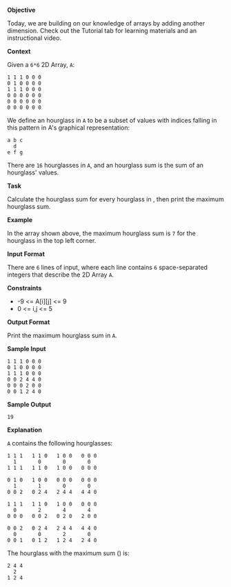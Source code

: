 ﻿**Objective**

Today, we are building on our knowledge of arrays by adding another dimension. Check out the Tutorial tab for learning materials and an instructional video.

**Context**

Given a `6*6` 2D Array, `A`:

```
1 1 1 0 0 0
0 1 0 0 0 0
1 1 1 0 0 0
0 0 0 0 0 0
0 0 0 0 0 0
0 0 0 0 0 0
```

We define an hourglass in `A` to be a subset of values with indices falling in this pattern in A's graphical representation:

```
a b c
  d
e f g
```


There are `16` hourglasses in `A`, and an hourglass sum is the sum of an hourglass' values.

**Task**

Calculate the hourglass sum for every hourglass in , then print the maximum hourglass sum.

**Example**

In the array shown above, the maximum hourglass sum is `7` for the hourglass in the top left corner.

**Input Format**

There are `6` lines of input, where each line contains `6` space-separated integers that describe the 2D Array `A`.

**Constraints**

+ -9 <= A[i][j] <= 9
+ 0 <= i,j <= 5

**Output Format**

Print the maximum hourglass sum in `A`.

**Sample Input**

```
1 1 1 0 0 0
0 1 0 0 0 0
1 1 1 0 0 0
0 0 2 4 4 0
0 0 0 2 0 0
0 0 1 2 4 0
```

**Sample Output**

`19`

**Explanation**

`A` contains the following hourglasses:

```
1 1 1   1 1 0   1 0 0   0 0 0
  1       0       0       0
1 1 1   1 1 0   1 0 0   0 0 0

0 1 0   1 0 0   0 0 0   0 0 0
  1       1       0       0
0 0 2   0 2 4   2 4 4   4 4 0

1 1 1   1 1 0   1 0 0   0 0 0
  0       2       4       4
0 0 0   0 0 2   0 2 0   2 0 0

0 0 2   0 2 4   2 4 4   4 4 0
  0       0       2       0
0 0 1   0 1 2   1 2 4   2 4 0
```

The hourglass with the maximum sum () is:

```
2 4 4
  2
1 2 4
```